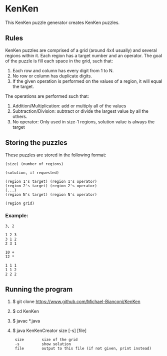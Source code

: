# KenKen

This KenKen puzzle generator creates KenKen puzzles.

## Rules
KenKen puzzles are comprised of a grid (around 4x4 usually) and several regions
within it. Each region has a target number and an operator. The goal of the
puzzle is fill each space in the grid, such that:

1. Each row and column has every digit from 1 to N.
2. No row or column has duplicate digits.
3. If the given operation is performed on the values of a region, it will equal
   the target.

The operations are performed such that:

1. Addition/Multiplication: add or multiply all of the values
2. Subtraction/Division: subtract or divide the largest value by all the others.
3. No operator: Only used in size-1 regions, solution value is always the target


## Storing the puzzles
These puzzles are stored in the following format:

    (size) (number of regions)

    (solution, if requested)

    (region 1's target) (region 1's operator)
    (region 2's target) (region 2's operator)
    (...)
    (region N's target) (region N's operator)

    (region grid)

### Example:

    3, 2

    1 2 3
    3 1 2
    2 3 1

    10 +
    12 *

    1 1 1
    1 1 2
    2 2 2


## Running the program
1. $ git clone https://www.github.com/Michael-Bianconi/KenKen
2. $ cd KenKen
3. $ javac *.java
4. $ java KenKenCreator size [-s] [file]

        size        size of the grid
        -s          show solution
        file        output to this file (if not given, print instead)